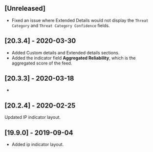## [Unreleased]
- Fixed an issue where Extended Details would not display the `Threat Category` and `Threat Category Confidence` fields.


## [20.3.4] - 2020-03-30
- Added Custom details and Extended details sections.
- Added the indicator field **Aggregated Reliability**, which is the aggregated score of the feed.

## [20.3.3] - 2020-03-18
-

## [20.2.4] - 2020-02-25
Updated IP indicator layout.

## [19.9.0] - 2019-09-04
- Added ip indicator layout.
